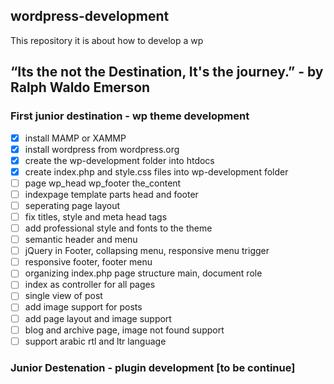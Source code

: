 ## wordpress-development
This repository it is about how to develop a wp 

## “Its the not the Destination, It's the journey.” - by Ralph Waldo Emerson

### First junior destination - wp theme development 
- [x] install MAMP or XAMMP
- [x] install wordpress from wordpress.org
- [x] create the wp-development folder into htdocs
- [x] create index.php and style.css files into wp-development folder  
- [ ] page wp_head wp_footer the_content
- [ ] indexpage template parts head and footer
- [ ] seperating page layout
- [ ] fix titles, style and meta head tags
- [ ] add professional style and fonts to the theme
- [ ] semantic header and menu
- [ ] jQuery in Footer, collapsing menu, responsive menu trigger
- [ ] responsive footer, footer menu
- [ ] organizing index.php page structure main, document role
- [ ] index as controller for all pages
- [ ] single view of post
- [ ] add image support for posts
- [ ] add page layout and image support
- [ ] blog and archive page, image not found support
- [ ] support arabic rtl and ltr language

### Junior Destenation - plugin development [to be continue]
